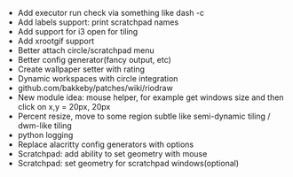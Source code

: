 - Add executor run check via something like dash -c
- Add labels support: print scratchpad names
- Add support for i3 open for tiling
- Add xrootgif support
- Better attach circle/scratchpad menu
- Better config generator(fancy output, etc)
- Create wallpaper setter with rating
- Dynamic workspaces with circle integration
- github.com/bakkeby/patches/wiki/riodraw
- New module idea: mouse helper, for example get windows size and then click on x,y = 20px, 20px
- Percent resize, move to some region subtle like semi-dynamic tiling / dwm-like tiling
- python logging
- Replace alacritty config generators with options
- Scratchpad: add ability to set geometry with mouse
- Scratchpad: set geometry for scratchpad windows(optional)
